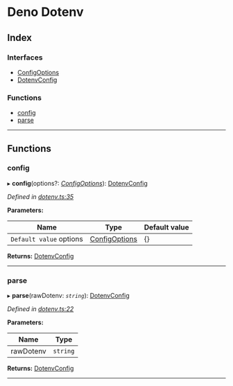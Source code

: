 # Deno Dotenv

## Index

### Interfaces

- [ConfigOptions](interfaces/configoptions.md)
- [DotenvConfig](interfaces/dotenvconfig.md)

### Functions

- [config](#config)
- [parse](#parse)

---

## Functions

<a id="config"></a>

### config

▸ **config**(options?: _[ConfigOptions](interfaces/configoptions.md)_): [DotenvConfig](interfaces/dotenvconfig.md)

_Defined in [dotenv.ts:35](https://github.com/pietvanzoen/deno-dotenv/blob/ab85848/dotenv.ts#L35)_

**Parameters:**

| Name                    | Type                                         | Default value |
| ----------------------- | -------------------------------------------- | ------------- |
| `Default value` options | [ConfigOptions](interfaces/configoptions.md) | {}            |

**Returns:** [DotenvConfig](interfaces/dotenvconfig.md)

---

<a id="parse"></a>

### parse

▸ **parse**(rawDotenv: _`string`_): [DotenvConfig](interfaces/dotenvconfig.md)

_Defined in [dotenv.ts:22](https://github.com/pietvanzoen/deno-dotenv/blob/ab85848/dotenv.ts#L22)_

**Parameters:**

| Name      | Type     |
| --------- | -------- |
| rawDotenv | `string` |

**Returns:** [DotenvConfig](interfaces/dotenvconfig.md)

---
